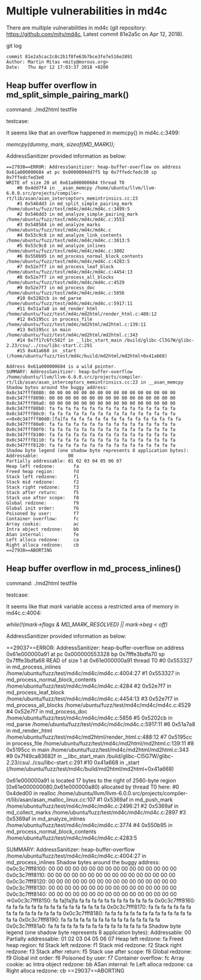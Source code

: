 # Multiple vulnerabilities in md4c
There are multiple vulnerabilities in md4c (git repository: https://github.com/mity/md4c, Latest commit 81e2a5c  on Apr 12, 2018).

git log 

    commit 81e2a5cac2c8c2b1f8fe63b7bce3fe7e516e2891
    Author: Martin Mitas <mity@morous.org>
    Date:   Thu Apr 12 17:03:37 2018 +0200

## Heap buffer overflow in md_split_simple_pairing_mark()

command: ./md2html testfile

testcase:

It seems like that an overflow happened in memcpy() in md4c.c:3499:

*memcpy(dummy, mark, sizeof(MD_MARK));*

AddressSanitizer provided information as below:

    ==27938==ERROR: AddressSanitizer: heap-buffer-overflow on address 0x61a000000684 at pc 0x0000004dd7f5 bp 0x7ffedcfedc30 sp 0x7ffedcfed3e0
    WRITE of size 20 at 0x61a000000684 thread T0
        #0 0x4dd7f4 in __asan_memcpy /home/ubuntu/llvm/llvm-6.0.0.src/projects/compiler-rt/lib/asan/asan_interceptors_memintrinsics.cc:23
        #1 0x546dd3 in md_split_simple_pairing_mark /home/ubuntu/fuzz/test/md4c/md4c/md4c.c:3499:5
        #2 0x546dd3 in md_analyze_simple_pairing_mark /home/ubuntu/fuzz/test/md4c/md4c/md4c.c:3553
        #3 0x540584 in md_analyze_marks /home/ubuntu/fuzz/test/md4c/md4c/md4c.c
        #4 0x53c9c8 in md_analyze_link_contents /home/ubuntu/fuzz/test/md4c/md4c/md4c.c:3813:5
        #5 0x53c9c8 in md_analyze_inlines /home/ubuntu/fuzz/test/md4c/md4c/md4c.c:3802
        #6 0x550b95 in md_process_normal_block_contents /home/ubuntu/fuzz/test/md4c/md4c/md4c.c:4283:5
        #7 0x52e7f7 in md_process_leaf_block /home/ubuntu/fuzz/test/md4c/md4c/md4c.c:4454:13
        #8 0x52e7f7 in md_process_all_blocks /home/ubuntu/fuzz/test/md4c/md4c/md4c.c:4529
        #9 0x52e7f7 in md_process_doc /home/ubuntu/fuzz/test/md4c/md4c/md4c.c:5856
        #10 0x5202cb in md_parse /home/ubuntu/fuzz/test/md4c/md4c/md4c.c:5917:11
        #11 0x51a7a8 in md_render_html /home/ubuntu/fuzz/test/md4c/md2html/render_html.c:488:12
        #12 0x5195cc in process_file /home/ubuntu/fuzz/test/md4c/md2html/md2html.c:139:11
        #13 0x5195cc in main /home/ubuntu/fuzz/test/md4c/md2html/md2html.c:343
        #14 0x7f17c6fc582f in __libc_start_main /build/glibc-Cl5G7W/glibc-2.23/csu/../csu/libc-start.c:291
        #15 0x41a668 in _start (/home/ubuntu/fuzz/test/md4c/build/md2html/md2html+0x41a668)

    Address 0x61a000000684 is a wild pointer.
    SUMMARY: AddressSanitizer: heap-buffer-overflow /home/ubuntu/llvm/llvm-6.0.0.src/projects/compiler-rt/lib/asan/asan_interceptors_memintrinsics.cc:23 in __asan_memcpy
    Shadow bytes around the buggy address:
    0x0c347fff8080: 00 00 00 00 00 00 00 00 00 00 00 00 00 00 00 00
    0x0c347fff8090: 00 00 00 00 00 00 00 00 00 00 00 00 00 00 00 00
    0x0c347fff80a0: 00 00 00 00 00 00 00 00 00 00 00 00 00 00 00 00
    0x0c347fff80b0: fa fa fa fa fa fa fa fa fa fa fa fa fa fa fa fa
    0x0c347fff80c0: fa fa fa fa fa fa fa fa fa fa fa fa fa fa fa fa
    =>0x0c347fff80d0:[fa]fa fa fa fa fa fa fa fa fa fa fa fa fa fa fa
    0x0c347fff80e0: fa fa fa fa fa fa fa fa fa fa fa fa fa fa fa fa
    0x0c347fff80f0: fa fa fa fa fa fa fa fa fa fa fa fa fa fa fa fa
    0x0c347fff8100: fa fa fa fa fa fa fa fa fa fa fa fa fa fa fa fa
    0x0c347fff8110: fa fa fa fa fa fa fa fa fa fa fa fa fa fa fa fa
    0x0c347fff8120: fa fa fa fa fa fa fa fa fa fa fa fa fa fa fa fa
    Shadow byte legend (one shadow byte represents 8 application bytes):
    Addressable:           00
    Partially addressable: 01 02 03 04 05 06 07 
    Heap left redzone:       fa
    Freed heap region:       fd
    Stack left redzone:      f1
    Stack mid redzone:       f2
    Stack right redzone:     f3
    Stack after return:      f5
    Stack use after scope:   f8
    Global redzone:          f9
    Global init order:       f6
    Poisoned by user:        f7
    Container overflow:      fc
    Array cookie:            ac
    Intra object redzone:    bb
    ASan internal:           fe
    Left alloca redzone:     ca
    Right alloca redzone:    cb
    ==27938==ABORTING

## Heap buffer overflow in md_process_inlines()

command: ./md2html testfile

testcase:

It seems like that *mark* variable access a restricted area of memory in md4c.c:4004:

*while(!(mark->flags & MD_MARK_RESOLVED)  ||  mark->beg < off)*

AddressSanitizer provided information as below:

==29037==ERROR: AddressSanitizer: heap-buffer-overflow on address 0x61e000000a91 at pc 0x000000553328 bp 0x7fffe3bdfa70 sp 0x7fffe3bdfa68
READ of size 1 at 0x61e000000a91 thread T0
    #0 0x553327 in md_process_inlines /home/ubuntu/fuzz/test/md4c/md4c/md4c.c:4004:27
    #1 0x553327 in md_process_normal_block_contents /home/ubuntu/fuzz/test/md4c/md4c/md4c.c:4284
    #2 0x52e7f7 in md_process_leaf_block /home/ubuntu/fuzz/test/md4c/md4c/md4c.c:4454:13
    #3 0x52e7f7 in md_process_all_blocks /home/ubuntu/fuzz/test/md4c/md4c/md4c.c:4529
    #4 0x52e7f7 in md_process_doc /home/ubuntu/fuzz/test/md4c/md4c/md4c.c:5856
    #5 0x5202cb in md_parse /home/ubuntu/fuzz/test/md4c/md4c/md4c.c:5917:11
    #6 0x51a7a8 in md_render_html /home/ubuntu/fuzz/test/md4c/md2html/render_html.c:488:12
    #7 0x5195cc in process_file /home/ubuntu/fuzz/test/md4c/md2html/md2html.c:139:11
    #8 0x5195cc in main /home/ubuntu/fuzz/test/md4c/md2html/md2html.c:343
    #9 0x7f49ca83682f in __libc_start_main /build/glibc-Cl5G7W/glibc-2.23/csu/../csu/libc-start.c:291
    #10 0x41a668 in _start (/home/ubuntu/fuzz/test/md4c/build/md2html/md2html+0x41a668)

0x61e000000a91 is located 17 bytes to the right of 2560-byte region [0x61e000000080,0x61e000000a80)
allocated by thread T0 here:
    #0 0x4ded00 in realloc /home/ubuntu/llvm/llvm-6.0.0.src/projects/compiler-rt/lib/asan/asan_malloc_linux.cc:107
    #1 0x5369af in md_push_mark /home/ubuntu/fuzz/test/md4c/md4c/md4c.c:2496:21
    #2 0x5369af in md_collect_marks /home/ubuntu/fuzz/test/md4c/md4c/md4c.c:2897
    #3 0x5369af in md_analyze_inlines /home/ubuntu/fuzz/test/md4c/md4c/md4c.c:3774
    #4 0x550b95 in md_process_normal_block_contents /home/ubuntu/fuzz/test/md4c/md4c/md4c.c:4283:5

SUMMARY: AddressSanitizer: heap-buffer-overflow /home/ubuntu/fuzz/test/md4c/md4c/md4c.c:4004:27 in md_process_inlines
Shadow bytes around the buggy address:
  0x0c3c7fff8100: 00 00 00 00 00 00 00 00 00 00 00 00 00 00 00 00
  0x0c3c7fff8110: 00 00 00 00 00 00 00 00 00 00 00 00 00 00 00 00
  0x0c3c7fff8120: 00 00 00 00 00 00 00 00 00 00 00 00 00 00 00 00
  0x0c3c7fff8130: 00 00 00 00 00 00 00 00 00 00 00 00 00 00 00 00
  0x0c3c7fff8140: 00 00 00 00 00 00 00 00 00 00 00 00 00 00 00 00
=>0x0c3c7fff8150: fa fa[fa]fa fa fa fa fa fa fa fa fa fa fa fa fa
  0x0c3c7fff8160: fa fa fa fa fa fa fa fa fa fa fa fa fa fa fa fa
  0x0c3c7fff8170: fa fa fa fa fa fa fa fa fa fa fa fa fa fa fa fa
  0x0c3c7fff8180: fa fa fa fa fa fa fa fa fa fa fa fa fa fa fa fa
  0x0c3c7fff8190: fa fa fa fa fa fa fa fa fa fa fa fa fa fa fa fa
  0x0c3c7fff81a0: fa fa fa fa fa fa fa fa fa fa fa fa fa fa fa fa
Shadow byte legend (one shadow byte represents 8 application bytes):
  Addressable:           00
  Partially addressable: 01 02 03 04 05 06 07 
  Heap left redzone:       fa
  Freed heap region:       fd
  Stack left redzone:      f1
  Stack mid redzone:       f2
  Stack right redzone:     f3
  Stack after return:      f5
  Stack use after scope:   f8
  Global redzone:          f9
  Global init order:       f6
  Poisoned by user:        f7
  Container overflow:      fc
  Array cookie:            ac
  Intra object redzone:    bb
  ASan internal:           fe
  Left alloca redzone:     ca
  Right alloca redzone:    cb
==29037==ABORTING
